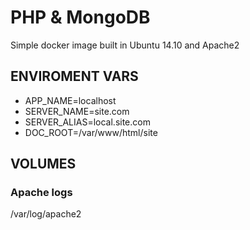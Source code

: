 # PHP & MongoDB 

Simple docker image built in Ubuntu 14.10 and Apache2

## ENVIROMENT VARS

- APP_NAME=localhost
- SERVER_NAME=site.com
- SERVER_ALIAS=local.site.com
- DOC_ROOT=/var/www/html/site


## VOLUMES

### Apache logs

/var/log/apache2
